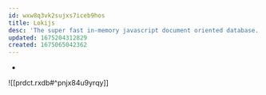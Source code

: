 ```yaml
---
id: wxw8q3vk2sujxs7iceb9hos
title: Lokijs
desc: 'The super fast in-memory javascript document oriented database.'
updated: 1675204312829
created: 1675065042362
---
```


- 
![[prdct.rxdb#^pnjx84u9yrqy]]


